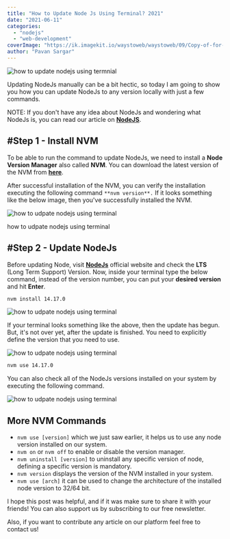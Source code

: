 ```yaml
---
title: "How to Update Node Js Using Terminal? 2021"
date: "2021-06-11"
categories: 
  - "nodejs"
  - "web-development"
coverImage: "https://ik.imagekit.io/waystoweb/waystoweb/09/Copy-of-for-thumbnail-1.jpg?updatedAt=1682356436777"
author: "Pavan Sargar"
---
```


![how to update nodejs using termnial](https://ik.imagekit.io/waystoweb/waystoweb/09/Copy-of-for-thumbnail-1.jpg?updatedAt=1682356436777)

Updating NodeJs manually can be a bit hectic, so today I am going to show you how you can update NodeJs to any version locally with just a few commands.

NOTE: If you don't have any idea about NodeJs and wondering what NodeJs is, you can read our article on [**NodeJS**](https://waystoweb.com/web-server-using-nodejs/ "How to Create a Web Server Using Nodejs 2021?").

## #Step 1 - Install NVM

To be able to run the command to update NodeJs, we need to install a **Node Version Manager** also called **NVM**. You can download the latest version of the NVM from [**here**](https://github.com/coreybutler/nvm-windows/releases).

After successful installation of the NVM, you can verify the installation executing the following command `**nvm version**.` If it looks something like the below image, then you've successfully installed the NVM.

![how to udpate nodejs using terminal](https://ik.imagekit.io/waystoweb/waystoweb/09/nvm-installed-successfully.png?updatedAt=1682356436713)

how to udpate nodejs using terminal

## #Step 2 - Update NodeJs

Before updating Node, visit **[NodeJs](https://nodejs.org/en/)** official website and check the **LTS** (Long Term Support) Version. Now, inside your terminal type the below command, instead of the version number, you can put your **desired version** and hit **Enter**.

```bash
nvm install 14.17.0
```

![how to udpate nodejs using terminal](https://ik.imagekit.io/waystoweb/waystoweb/09/downloading-latest-verison.png?updatedAt=1682356436747)

If your terminal looks something like the above, then the update has begun. But, it's not over yet, after the update is finished. You need to explicitly define the version that you need to use.

![how to udpate nodejs using terminal](https://ik.imagekit.io/waystoweb/waystoweb/09/usen-node-installed-verison.png?updatedAt=1682356437022)

```bash
nvm use 14.17.0
```

You can also check all of the NodeJs versions installed on your system by executing the following command.

![how to udpate nodejs using terminal](https://ik.imagekit.io/waystoweb/waystoweb/09/check-current-version.png?updatedAt=1682356437004)

## More NVM Commands

- `nvm use [version]` which we just saw earlier, it helps us to use any node version installed on our system.
- `nvm on` or `nvm off` to enable or disable the version manager.
- `nvm uninstall [version]` to uninstall any specific version of node, defining a specific version is mandatory.
- `nvm version` displays the version of the NVM installed in your system.
- `nvm use [arch]` it can be used to change the architecture of the installed node version to 32/64 bit.

I hope this post was helpful, and if it was make sure to share it with your friends! You can also support us by subscribing to our free newsletter.

Also, if you want to contribute any article on our platform feel free to contact us!